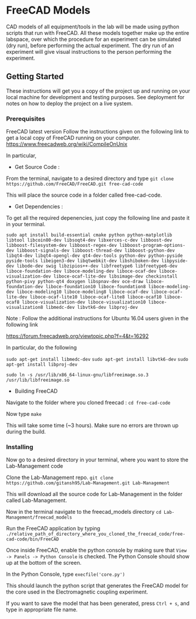 # FreeCAD Models
CAD models of all equipment/tools in the lab will be made using python scripts that run with FreeCAD. All these models together make up the entire labspace, over which the procedure for an experiment can be simulated (dry run), before performing the actual experiment.
The dry run of an experiment will give visual instructions to the person performing the experiment.

## Getting Started

These instructions will get you a copy of the project up and running on your local machine for development and testing purposes. See deployment for notes on how to deploy the project on a live system.

### Prerequisites

FreeCAD latest version
Follow the instructions given on the following link to get a local copy of FreeCAD running on your computer.
https://www.freecadweb.org/wiki/CompileOnUnix

In particular,

- Get Source Code :

From the terminal, navigate to a desired directory and type
`git clone https://github.com/FreeCAD/FreeCAD.git free-cad-code`

This will place the source code in a folder called free-cad-code.

- Get Dependencies :

To get all the required depenencies, just copy the following line and paste it in your terminal.

`sudo apt install build-essential cmake python python-matplotlib libtool libcoin80-dev libsoqt4-dev libxerces-c-dev libboost-dev libboost-filesystem-dev libboost-regex-dev libboost-program-options-dev libboost-signals-dev libboost-thread-dev libboost-python-dev libqt4-dev libqt4-opengl-dev qt4-dev-tools python-dev python-pyside pyside-tools libeigen3-dev libqtwebkit-dev libshiboken-dev libpyside-dev libode-dev swig libzipios++-dev libfreetype6 libfreetype6-dev liboce-foundation-dev liboce-modeling-dev liboce-ocaf-dev liboce-visualization-dev liboce-ocaf-lite-dev libsimage-dev checkinstall python-pivy python-qt4 doxygen libspnav-dev oce-draw liboce-foundation-dev liboce-foundation10 liboce-foundation8 liboce-modeling-dev liboce-modeling10 liboce-modeling8 liboce-ocaf-dev liboce-ocaf-lite-dev liboce-ocaf-lite10 liboce-ocaf-lite8 liboce-ocaf10 liboce-ocaf8 liboce-visualization-dev liboce-visualization10 liboce-visualization8 libmedc-dev libvtk6-dev libproj-dev`

Note : Follow the additional instructions for Ubuntu 16.04 users given in the following link

https://forum.freecadweb.org/viewtopic.php?f=4&t=16292

In particular, do the following

`sudo apt-get install libmedc-dev`
`sudo apt-get install libvtk6-dev`
`sudo apt-get install libproj-dev`

`sudo ln -s /usr/lib/x86_64-linux-gnu/libfreeimage.so.3 /usr/lib/libfreeimage.so`

- Building FreeCAD

Navigate to the folder where you cloned freecad :
`cd free-cad-code`

Now type
`make`

This will take some time (~3 hours). Make sure no errors are thrown up during the build.

### Installing

Now go to a desired directory in your terminal, where you want to store the Lab-Management code

Clone the Lab-Management repo.
`git clone https://github.com/gitansh95/Lab-Management.git Lab-Management`

This will download all the source code for Lab-Management in the folder called Lab-Management.

Now in the terminal navigate to the freecad_models directory
`cd Lab-Management/freecad_models`

Run the FreeCAD application by typing
`./relative_path_of_directory_where_you_cloned_the_freecad_code/free-cad-code/bin/FreeCAD`

Once inside FreeCAD, enable the python console by making sure that `View -> Panels -> Python Console` is checked.
The Python Console should show up at the bottom of the screen.

In the Python Console, type
`execfile('core.py')`

This should launch the python script that generates the FreeCAD model for the core used in the Electromagnetic coupling experiment.

If you want to save the model that has been generated, press `Ctrl + s`, and type in appropriate file name.
